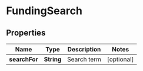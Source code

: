 
# FundingSearch

## Properties
Name | Type | Description | Notes
------------ | ------------- | ------------- | -------------
**searchFor** | **String** | Search term |  [optional]




